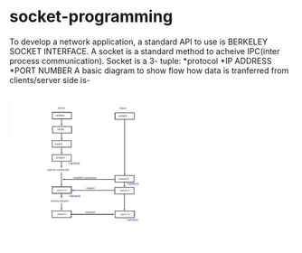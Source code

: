 # socket-programming
To develop a network application, a standard API to use is BERKELEY SOCKET INTERFACE.
A socket is a standard method to acheive IPC(inter process communication).
Socket is a 3- tuple:
            *protocol
            *IP ADDRESS
            *PORT NUMBER
A basic diagram to show flow how data is tranferred from clients/server side is-
![flowdiagram](https://github.com/rajat641/socket-programming/blob/master/flow-diagram.jpg)
 
